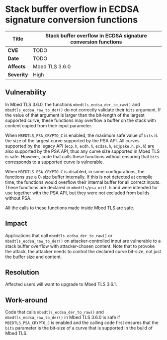 # Stack buffer overflow in ECDSA signature conversion functions

**Title** | Stack buffer overflow in ECDSA signature conversion functions
--------- | -----------------------------------------------------
**CVE** | TODO
**Date** | TODO
**Affects** | Mbed TLS 3.6.0
**Severity** | High

## Vulnerability

In Mbed TLS 3.6.0, the functions `mbedtls_ecdsa_der_to_raw()` and `mbedtls_ecdsa_raw_to_der()` do not correctly validate their `bits` argument. If the value of that argument is larger than the bit-length of the largest supported curve, these functions may overflow a buffer on the stack with content copied from their input parameter.

When `MBEDTLS_PSA_CRYPTO_C` is enabled, the maximum safe value of `bits` is the size of the largest curve supported by the PSA API. All curves supported by the legacy API (`ecp.h`, `ecdh.h`, `ecdsa.h`, `ecjpake.h`, `pk.h`) are also supported by the PSA API, thus any curve size supported in Mbed TLS is safe. However, code that calls these functions without ensuring that `bits` corresponds to a supported curve is vulnerable.

When `MBEDTLS_PSA_CRYPTO_C` is disabled, in some configurations, the functions use a 0-size buffer internally. If this is not detected at compile time, the functions would overflow their internal buffer for all correct inputs. These functions are declared in `mbedtls/psa_util.h` and were intended for use together with the PSA API, but they were not excluded from builds without PSA.

All the calls to these functions made inside Mbed TLS are safe.

## Impact

Applications that call `mbedtls_ecdsa_der_to_raw()` or `mbedtls_ecdsa_raw_to_der()` on attacker-controlled input are vulnerable to a stack buffer overflow with attacker-chosen content. Note that to provoke the attack, the attacker needs to control the declared curve bit-size, not just the buffer size and content.

## Resolution

Affected users will want to upgrade to Mbed TLS 3.6.1.

## Work-around

Code that calls `mbedtls_ecdsa_der_to_raw()` and `mbedtls_ecdsa_raw_to_der()` in Mbed TLS 3.6.0 is safe if `MBEDTLS_PSA_CRYPTO_C` is enabled and the calling code first ensures that the `bits` parameter is the bit-size of a curve that is supported in the build of Mbed TLS.
